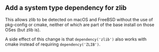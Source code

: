 ## Add a system type dependency for zlib

This allows zlib to be detected on macOS and FreeBSD without the use of
pkg-config or cmake, neither of which are part of the base install on those
OSes (but zlib is).

A side effect of this change is that `dependency('zlib')` also works with
cmake instead of requiring `dependency('ZLIB')`.
